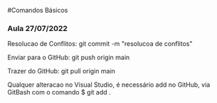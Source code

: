 #Comandos Básicos

### Aula 27/07/2022

Resolucao de Conflitos: git commit -m "resolucoa de conflitos"

Enviar para o GitHub: git push origin main

Trazer do GitHub: git pull origin main

Qualquer alteracao no Visual Studio, é necessário add no GitHub, via GitBash com o comando $ git add .
